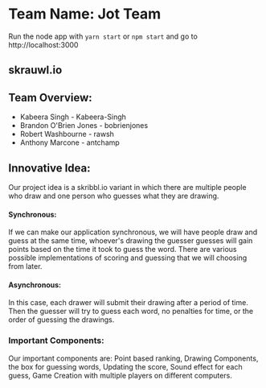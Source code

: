 # Team Name: Jot Team

Run the node app with `yarn start` or `npm start` and go to http://localhost:3000

## skrauwl.io

## Team Overview:

- Kabeera Singh - Kabeera-Singh
- Brandon O'Brien Jones - bobrienjones
- Robert Washbourne - rawsh
- Anthony Marcone - antchamp

## Innovative Idea:

Our project idea is a skribbl.io variant in which there are multiple people who draw and one person who guesses what they are drawing.

#### Synchronous: 

If we can make our application synchronous, we will have people draw and guess at the same time, whoever's drawing the guesser guesses will gain points based on the time it took to guess the word. There are various possible implementations of scoring and guessing that we will choosing from later.

#### Asynchronous:

In this case, each drawer will submit their drawing after a period of time. Then the guesser will try to guess each word, no penalties for time, or the order of guessing the drawings. 

### Important Components:

Our important components are: Point based ranking, Drawing Components, the box for guessing words, Updating the score, Sound effect for each guess, Game Creation with multiple players on different computers.


